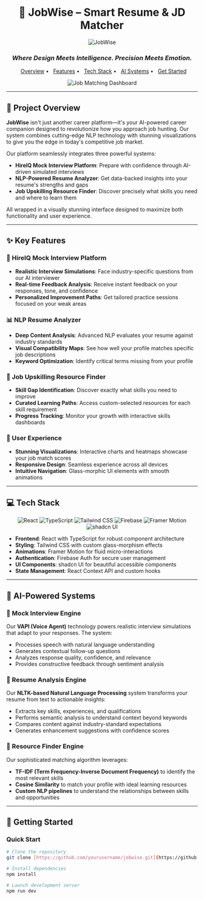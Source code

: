 
<div align="center">

# 🚀 JobWise – Smart Resume & JD Matcher

![JobWise](https://img.shields.io/badge/JobWise-Smart%20Career%20Solutions-8A2BE2?style=for-the-badge&logo=react&logoColor=white)

### *Where Design Meets Intelligence. Precision Meets Emotion.*

<p align="center">
  <a href="#-project-overview">Overview</a> •
  <a href="#-key-features">Features</a> •
  <a href="#-tech-stack">Tech Stack</a> •
  <a href="#-ai-powered-systems">AI Systems</a> •
  <a href="#-getting-started">Get Started</a>
</p>

![Job Matching Dashboard](https://via.placeholder.com/800x400/8A2BE2/FFFFFF?text=JobWise+Dashboard)

</div>

---

## 🌟 Project Overview

**JobWise** isn't just another career platform—it's your AI-powered career companion designed to revolutionize how you approach job hunting. Our system combines cutting-edge NLP technology with stunning visualizations to give you the edge in today's competitive job market.

Our platform seamlessly integrates three powerful systems:

- **HireIQ Mock Interview Platform**: Prepare with confidence through AI-driven simulated interviews
- **NLP-Powered Resume Analyzer**: Get data-backed insights into your resume's strengths and gaps
- **Job Upskilling Resource Finder**: Discover precisely what skills you need and where to learn them

All wrapped in a visually stunning interface designed to maximize both functionality and user experience.

---

## ✨ Key Features

### 🎯 HireIQ Mock Interview Platform
- **Realistic Interview Simulations**: Face industry-specific questions from our AI interviewer
- **Real-time Feedback Analysis**: Receive instant feedback on your responses, tone, and confidence
- **Personalized Improvement Paths**: Get tailored practice sessions focused on your weak areas

### 📊 NLP Resume Analyzer
- **Deep Content Analysis**: Advanced NLP evaluates your resume against industry standards
- **Visual Compatibility Maps**: See how well your profile matches specific job descriptions
- **Keyword Optimization**: Identify critical terms missing from your profile

### 🧠 Job Upskilling Resource Finder
- **Skill Gap Identification**: Discover exactly what skills you need to improve
- **Curated Learning Paths**: Access custom-selected resources for each skill requirement
- **Progress Tracking**: Monitor your growth with interactive skills dashboards

### 🎨 User Experience
- **Stunning Visualizations**: Interactive charts and heatmaps showcase your job match scores
- **Responsive Design**: Seamless experience across all devices
- **Intuitive Navigation**: Glass-morphic UI elements with smooth animations

---

## 💻 Tech Stack

<div align="center">

![React](https://img.shields.io/badge/React-20232A?style=for-the-badge&logo=react&logoColor=61DAFB)
![TypeScript](https://img.shields.io/badge/TypeScript-007ACC?style=for-the-badge&logo=typescript&logoColor=white)
![Tailwind CSS](https://img.shields.io/badge/Tailwind_CSS-38B2AC?style=for-the-badge&logo=tailwind-css&logoColor=white)
![Firebase](https://img.shields.io/badge/Firebase-FFCA28?style=for-the-badge&logo=firebase&logoColor=black)
![Framer Motion](https://img.shields.io/badge/Framer_Motion-0055FF?style=for-the-badge&logo=framer&logoColor=white)
![shadcn UI](https://img.shields.io/badge/shadcn_UI-000000?style=for-the-badge&logo=shadcnui&logoColor=white)

</div>

- **Frontend**: React with TypeScript for robust component architecture
- **Styling**: Tailwind CSS with custom glass-morphism effects
- **Animations**: Framer Motion for fluid micro-interactions
- **Authentication**: Firebase Auth for secure user management
- **UI Components**: shadcn UI for beautiful accessible components
- **State Management**: React Context API and custom hooks

---

## 🧠 AI-Powered Systems

### 🎤 Mock Interview Engine
Our **VAPI (Voice Agent)** technology powers realistic interview simulations that adapt to your responses. The system:
- Processes speech with natural language understanding
- Generates contextual follow-up questions
- Analyzes response quality, confidence, and relevance
- Provides constructive feedback through sentiment analysis

### 📝 Resume Analysis Engine
Our **NLTK-based Natural Language Processing** system transforms your resume from text to actionable insights:
- Extracts key skills, experiences, and qualifications
- Performs semantic analysis to understand context beyond keywords
- Compares content against industry-standard expectations
- Generates enhancement suggestions with confidence scores

### 🔎 Resource Finder Engine
Our sophisticated matching algorithm leverages:
- **TF-IDF (Term Frequency-Inverse Document Frequency)** to identify the most relevant skills
- **Cosine Similarity** to match your profile with ideal learning resources
- **Custom NLP pipelines** to understand the relationships between skills and opportunities

---

## 🚀 Getting Started

### Quick Start

```bash
# Clone the repository
git clone [https://github.com/yourusername/jobwise.git](https://github.com/yourusername/jobwise.git)

# Install dependencies
npm install

# Launch development server
npm run dev